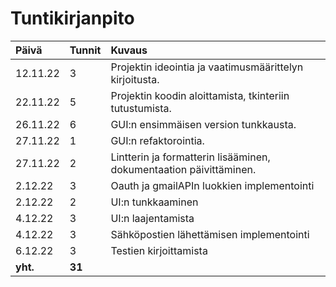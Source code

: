 # Tuntikirjanpito

| Päivä | Tunnit | Kuvaus |
| :----|:-----| :-----|
|12.11.22| 3 | Projektin ideointia ja vaatimusmäärittelyn kirjoitusta. |
|22.11.22| 5 | Projektin koodin aloittamista, tkinteriin tutustumista. |
|26.11.22| 6 | GUI:n ensimmäisen version tunkkausta. |
|27.11.22| 1 | GUI:n refaktorointia. |
|27.11.22| 2 | Lintterin ja formatterin lisääminen, dokumentaation päivittäminen. |
|2.12.22| 3 | Oauth ja gmailAPIn luokkien implementointi |
|2.12.22| 2 | UI:n tunkkaaminen |
|4.12.22| 3 | UI:n laajentamista |
|4.12.22| 3 | Sähköpostien lähettämisen implementointi |
|6.12.22| 3 | Testien kirjoittamista |
| **yht.** | **31** | 
